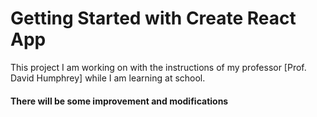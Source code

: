 # Getting Started with Create React App

This project I am working on with the instructions of my professor [Prof. David Humphrey] while I am learning at school.

#### There will be some improvement and modifications
